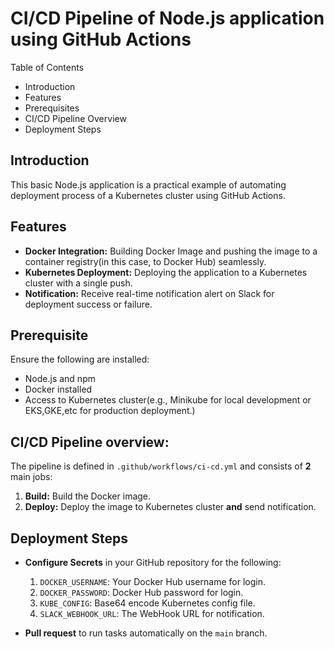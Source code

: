 # CI/CD Pipeline of Node.js application using GitHub Actions
Table of Contents
- Introduction
- Features
- Prerequisites
- CI/CD Pipeline Overview
- Deployment Steps

## Introduction
This basic Node.js application is a practical example of automating deployment process of a Kubernetes cluster using GitHub Actions. 

## Features
* **Docker Integration:** Building Docker Image and pushing the image to a container registry(in this case, to Docker Hub) seamlessly.
* **Kubernetes Deployment:** Deploying the application to a Kubernetes cluster with a single push.
* **Notification:** Receive real-time notification alert on Slack for deployment success or failure.

## Prerequisite
Ensure the following are installed:
* Node.js and npm
* Docker installed
* Access to Kubernetes cluster(e.g., Minikube for local development or EKS,GKE,etc for production deployment.)
  
## CI/CD Pipeline overview:
The pipeline is defined in `.github/workflows/ci-cd.yml` and consists of **2** main jobs:
 1. **Build:** Build the Docker image.
 2. **Deploy:** Deploy the image to Kubernetes cluster **and** send notification.

## Deployment Steps
- **Configure Secrets** in your GitHub repository for the following:
   1. `DOCKER_USERNAME`: Your Docker Hub username for login.
   2. `DOCKER_PASSWORD`: Docker Hub password for login.
   3. `KUBE_CONFIG`: Base64 encode Kubernetes config file.
   4. `SLACK_WEBHOOK_URL`: The WebHook URL for notification.

- **Pull request** to run tasks automatically on the `main` branch.
   




